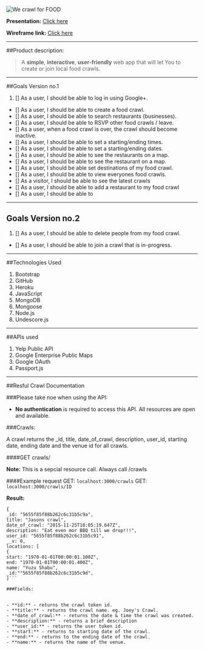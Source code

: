 
![We crawl for FOOD](https://slack-files.com/files-pri-safe/T0351JZQ0-F0F2NAW9M/restfulcrawllogo.svg?c=1448300973-e6b764d751a2588336422c781d575f43d2c118e0)

__Presentation:__        [Click here](http://goo.gl/kQ1zjY) 

__Wireframe link:__      [Click here](https://goo.gl/xe65Ov)

---

##Product description:
>A **simple**, **interactive**, **user-friendly** web app that will let You to create or join local food crawls.

-----

##Goals Version no.1


1. [] As a user, I should be able to log in using Google+.
- [] As a user, I should be able to create a food crawl.
- [] As a user, I should be able to search restaurants (businesses).
- [] As a user, I should be able to RSVP other food crawls / leave.
- [] As a user, when a food crawl is over, the crawl should become inactive.
- [] As a user, I should be able to set a starting/ending times.
- [] As a user, I should be able to set a starting/ending dates.
- [] As a user, I should be able to see the restaurants on a map.
- [] As a user, I should be able to see the restaurant on a map.
- [] As a user, I should be able set destinations of my food crawl.
- [] As a user, I should be able to view everyones food crawls.
- [] As a visitor, I should be able to see the latest crawls
- [] As a user, I should be able to add a restaurant to my food crawl
- [] As a user, I should be able to

------


## Goals Version no.2
1. [] As a user, I should be able to delete people from my food crawl.
- [] As a user, I should be able to join a crawl that is in-progress.


------

##Technologies Used

1. Bootstrap
2. GitHub
3. Heroku
4. JavaScript
5. MongoDB
6. Mongoose
7. Node.js
6. Undescore.js

-----

##APIs used

1. Yelp Public API
2. Google Enterprise Public Maps
3. Google OAuth
4. Passport.js

--------


##Resful Crawl Documentation


###Please take noe when using the API:

- **No authentication** is required to access this API. All resources are open and available.

###Crawls:

A crawl returns the _id, title, date_of_crawl, description, user_id, starting date, ending date and the venue id for all crawls.

####GET crawls/

**Note:** This is a sepcial resource call. Always call /crawls


####Example request
GET: ```localhost:3000/crawls```
GET: ```localhost:3000/crawls/ID```

**Result:**

```[
{
_id: "5655f85f88b262c6c31b5c9a",
title: "Jasons crawl",
date_of_crawl: "2015-11-25T18:05:19.647Z",
description: "Eat even mor BBQ till we drop!!!",
user_id: "5655f85f88b262c6c31b5c91",
__v: 0,
locations: [
{
start: "1970-01-01T00:00:01.100Z",
end: "1970-01-01T00:00:01.400Z",
name: "Yuzu Shabu",
_id:""5655f85f88b262c6c31b5c9d",
]```

###Fields:


- **id:** - returns the crawl token id.
- **title:** - returns the crawl name. eg. Joey's Crawl.
- **date_of_crawl:** - returns the date & time the crawl was created. 
- **description:** - returns a brief description
- **user_id:** - returns the user token id.
- **start:** - returns to starting date of the crawl.
- **end:** - returns to the ending date of the crawl.
- **name:** - returns the name of the venue.







